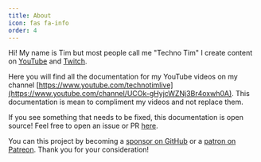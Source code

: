 ```yaml
---
title: About
icon: fas fa-info
order: 4
---
```


Hi!  My name is Tim but most people call me "Techno Tim"  I create content on [YouTube](https://www.youtube.com/technotimlive) and [Twitch](https://twitch.tv/technotim).  


Here you will find all the documentation for my YouTube videos on my channel [https://www.youtube.com/technotimlive](https://www.youtube.com/channel/UCOk-gHyjcWZNj3Br4oxwh0A).  This documentation is mean to compliment my videos and not replace them.

If you see something that needs to be fixed, this documentation is open source!  Feel free to open an issue or PR [here](https://github.com/techno-tim/techno-tim.github.io).


You can this project by becoming a [sponsor on GitHub](https://github.com/sponsors/timothystewart6) or a [patron on Patreon](https://www.patreon.com/technotim).  Thank you for your consideration!